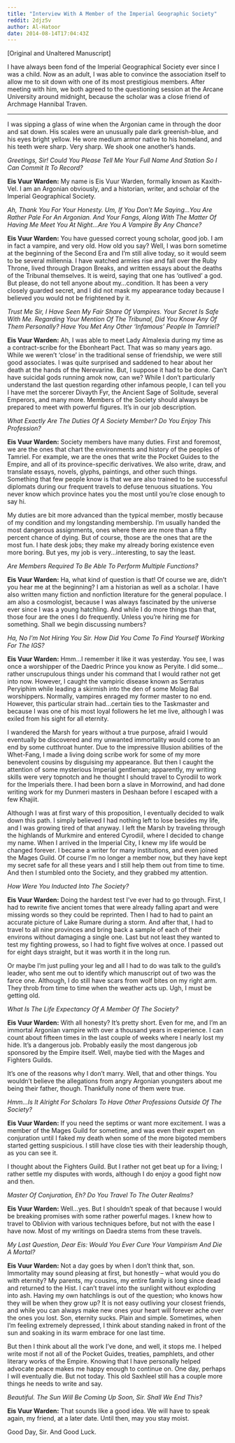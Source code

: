 ```yaml
---
title: "Interview With A Member of the Imperial Geographic Society"
reddit: 2djz5v
author: Al-Hatoor
date: 2014-08-14T17:04:43Z
---
```


[Original and Unaltered Manuscript]

I have always been fond of the Imperial Geographical Society ever since I was a child. Now as an adult, I was able to convince the association itself to allow me to sit down with one of its most prestigious members. After meeting with him, we both agreed to the questioning session at the Arcane University around midnight, because the scholar was a close friend of Archmage Hannibal Traven.
__________________________________________________________

I was sipping a glass of wine when the Argonian came in through the door and sat down. His scales were an unusually pale dark greenish-blue, and his eyes bright yellow. He wore medium armor native to his homeland, and his teeth were sharp. Very sharp. We shook one another’s hands.

*Greetings, Sir! Could You Please Tell Me Your Full Name And Station So I Can Commit It To Record?*

**Eis Vuur Warden:** My name is Eis Vuur Warden, formally known as Kaxith-Vel. I am an Argonian obviously, and a historian, writer, and scholar of the Imperial Geographical Society.

*Ah, Thank You For Your Honesty. Um, If You Don’t Me Saying…You Are Rather Pale For An Argonian. And Your Fangs, Along With The Matter Of Having Me Meet You At Night…Are You A Vampire By Any Chance?*

**Eis Vuur Warden:** You have guessed correct young scholar, good job. I am in fact a vampire, and very old. How old you say? Well, I was born sometime at the beginning of the Second Era and I’m still alive today, so it would seem to be several millennia. I have watched armies rise and fall over the Ruby Throne, lived through Dragon Breaks, and written essays about the deaths of the Tribunal themselves. It is weird, saying that one has ‘outlived’ a god. But please, do not tell anyone about my…condition. It has been a very closely guarded secret, and I did not mask my appearance today because I believed you would not be frightened by it.

*Trust Me Sir, I Have Seen My Fair Share Of Vampires. Your Secret Is Safe With Me. Regarding Your Mention Of The Tribunal, Did You Know Any Of Them Personally? Have You Met Any Other ‘Infamous’ People In Tamriel?*

**Eis Vuur Warden:** Ah, I was able to meet Lady Almalexia during my time as a contract-scribe for the Ebonheart Pact. That was so many years ago. While we weren’t ‘close’ in the traditional sense of friendship, we were still good associates. I was quite surprised and saddened to hear about her death at the hands of the Nerevarine. But, I suppose it had to be done. Can’t have suicidal gods running amok now, can we? While I don’t particularly understand the last question regarding other infamous people, I can tell you I have met the sorcerer Divayth Fyr, the Ancient Sage of Solitude, several Emperors, and many more. Members of the Society should always be prepared to meet with powerful figures. It’s in our job description.

*What Exactly Are The Duties Of A Society Member? Do You Enjoy This Profession?*

**Eis Vuur Warden:** Society members have many duties. First and foremost, we are the ones that chart the environments and history of the peoples of Tamriel. For example, we are the ones that write the Pocket Guides to the Empire, and all of its province-specific derivatives. We also write, draw, and translate essays, novels, glyphs, paintings, and other such things. Something that few people know is that we are also trained to be successful diplomats during our frequent travels to defuse tenuous situations. You never know which province hates you the most until you’re close enough to say hi.

My duties are bit more advanced than the typical member, mostly because of my condition and my longstanding membership. I’m usually handed the most dangerous assignments, ones where there are more than a fifty percent chance of dying. But of course, those are the ones that are the most fun. I hate desk jobs; they make my already boring existence even more boring. But yes, my job is very…interesting, to say the least.

*Are Members Required To Be Able To Perform Multiple Functions?*

**Eis Vuur Warden:** Ha, what kind of question is that! Of course we are, didn’t you hear me at the beginning? I am a historian as well as a scholar. I have also written many fiction and nonfiction literature for the general populace. I am also a cosmologist, because I was always fascinated by the universe ever since I was a young hatchling. And while I do more things than that, those four are the ones I do frequently. Unless you’re hiring me for something. Shall we begin discussing numbers?

*Ha, No I’m Not Hiring You Sir. How Did You Come To Find Yourself Working For The IGS?*

**Eis Vuur Warden:** Hmm…I remember it like it was yesterday. You see, I was once a worshipper of the Daedric Prince you know as Peryite. I did some…rather unscrupulous things under his command that I would rather not get into now. However, I caught the vampiric disease known as Serratus Peryiphim while leading a skirmish into the den of some Molag Bal worshippers. Normally, vampires enraged my former master to no end. However, this particular strain had…certain ties to the Taskmaster and because I was one of his most loyal followers he let me live, although I was exiled from his sight for all eternity.

I wandered the Marsh for years without a true purpose, afraid I would eventually be discovered and my unwanted immortality would come to an end by some cutthroat hunter. Due to the impressive Illusion abilities of the Whet-Fang, I made a living doing scribe work for some of my more benevolent cousins by disguising my appearance. But then I caught the attention of some mysterious Imperial gentleman; apparently, my writing skills were very topnotch and he thought I should travel to Cyrodiil to work for the Imperials there. I had been born a slave in Morrowind, and had done writing work for my Dunmeri masters in Deshaan before I escaped with a few Khajiit.

Although I was at first wary of this proposition, I eventually decided to walk down this path. I simply believed I had nothing left to lose besides my life, and I was growing tired of that anyway. I left the Marsh by traveling through the highlands of Murkmire and entered Cyrodiil, where I decided to change my name. When I arrived in the Imperial City, I knew my life would be changed forever. I became a writer for many institutions, and even joined the Mages Guild. Of course I’m no longer a member now, but they have kept my secret safe for all these years and I still help them out from time to time. And then I stumbled onto the Society, and they grabbed my attention.

*How Were You Inducted Into The Society?*

**Eis Vuur Warden:** Doing the hardest test I’ve ever had to go through. First, I had to rewrite five ancient tomes that were already falling apart and were missing words so they could be reprinted. Then I had to had to paint an accurate picture of Lake Rumare during a storm. And after that, I had to travel to all nine provinces and bring back a sample of each of their environs without damaging a single one. Last but not least they wanted to test my fighting prowess, so I had to fight five wolves at once. I passed out for eight days straight, but it was worth it in the long run.

Or maybe I’m just pulling your leg and all I had to do was talk to the guild’s leader, who sent me out to identify which manuscript out of two was the farce one. Although, I do still have scars from wolf bites on my right arm. They throb from time to time when the weather acts up. Ugh, I must be getting old.

*What Is The Life Expectancy Of A Member Of The Society?*

**Eis Vuur Warden:** With all honesty? It’s pretty short. Even for me, and I’m an immortal Argonian vampire with over a thousand years in experience. I can count about fifteen times in the last couple of weeks where I nearly lost my hide. It’s a dangerous job. Probably easily the most dangerous job sponsored by the Empire itself. Well, maybe tied with the Mages and Fighters Guilds.

It’s one of the reasons why I don’t marry. Well, that and other things. You wouldn’t believe the allegations from angry Argonian youngsters about me being their father, though. Thankfully none of them were true.

*Hmm…Is It Alright For Scholars To Have Other Professions Outside Of The Society?*

**Eis Vuur Warden:** If you need the septims or want more excitement. I was a member of the Mages Guild for sometime, and was even their expert on conjuration until I faked my death when some of the more bigoted members started getting suspicious. I still have close ties with their leadership though, as you can see it.

I thought about the Fighters Guild. But I rather not get beat up for a living; I rather settle my disputes with words, although I do enjoy a good fight now and then.

*Master Of Conjuration, Eh? Do You Travel To The Outer Realms?*

**Eis Vuur Warden:** Well…yes. But I shouldn’t speak of that because I would be breaking promises with some rather powerful mages. I knew how to travel to Oblivion with various techniques before, but not with the ease I have now. Most of my writings on Daedra stems from these travels.

*My Last Question, Dear Eis: Would You Ever Cure Your Vampirism And Die A Mortal?*

**Eis Vuur Warden:** Not a day goes by when I don’t think that, son. Immortality may sound pleasing at first, but honestly – what would you do with eternity? My parents, my cousins, my entire family is long since dead and returned to the Hist. I can’t travel into the sunlight without exploding into ash. Having my own hatchlings is out of the question; who knows how they will be when they grow up? It is not easy outliving your closest friends, and while you can always make new ones your heart will forever ache over the ones you lost. Son, eternity sucks. Plain and simple. Sometimes, when I’m feeling extremely depressed, I think about standing naked in front of the sun and soaking in its warm embrace for one last time.

But then I think about all the work I’ve done, and well, it stops me. I helped write most if not all of the Pocket Guides, treaties, pamphlets, and other literary works of the Empire. Knowing that I have personally helped advocate peace makes me happy enough to continue on. One day, perhaps I will eventually die. But not today. This old Saxhleel still has a couple more things he needs to write and say.

*Beautiful. The Sun Will Be Coming Up Soon, Sir. Shall We End This?*

**Eis Vuur Warden:** That sounds like a good idea. We will have to speak again, my friend, at a later date. Until then, may you stay moist.

Good Day, Sir. And Good Luck.
